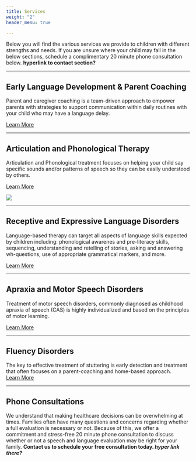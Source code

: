 ```yaml
---
title: Services
weight: "2"
header_menu: true

---
```

Below you will find the various services we provide to children with different strengths and needs. If you are unsure where your child may fall in the below sections, schedule a complimentary 20 minute phone consultation below. **hyperlink to contact section?**

***

## Early Language Development & Parent Coaching

Parent and caregiver coaching is a team-driven approach to empower parents with strategies to support communication within daily routines with your child who may have a language delay.

[Learn More](/parent-coaching)

***

## Articulation and Phonological Therapy

Articulation and Phonological treatment focuses on helping your child say specific sounds and/or patterns of speech so they can be easily understood by others.

[Learn More](/artic-and-phono)

![](/uploads/webstie1-1.jpg)

***

## **Receptive and Expressive Language Disorders**

Language-based therapy can target all aspects of language skills expected by children including: phonological awarenes and pre-literacy skills, sequencing, understanding and retelling of stories, asking and answering wh-questions, use of appropriate grammatical markers, and more.

[Learn More](/Receptive-and-Expressive-Language)

***

## **Apraxia and Motor Speech Disorders**

Treatment of motor speech disorders, commonly diagnosed as childhood apraxia of speech (CAS) is highly individualized and based on the principles of motor learning.

[Learn More](apraxia-and-motor-speech-disorders)

***

## Fluency Disorders

The key to effective treatment of stuttering is early detection and treatment that often focuses on a parent-coaching and home-based approach.  
[Learn More](/Fluency-Disorders)

***

## Phone Consultations

We understand that making healthcare decisions can be overwhelming at times. Families often have many questions and concerns regarding whether a full evaluation is necessary or not. Because of this, we offer a commitment and stress-free 20 minute phone consultation to discuss whether or not a speech and language evaluation may be right for your family. **Contact us to schedule your free consultation today. _hyper link there?_**